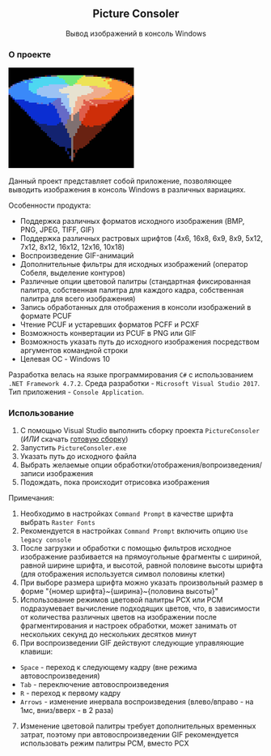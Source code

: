 <div id="top"></div>


<br />
<div align="center">
  <h2 align="center">Picture Consoler</h2>
  <p align="center">Вывод изображений в консоль Windows</p>
</div>


### О проекте

![product-screenshot](https://github.com/Melyohin-AA/PictureConsoler/raw/master/_ReadmeFiles/HSV_cone.png~PCX.png)

Данный проект представляет собой приложение, позволяющее выводить изображения в консоль Windows в различных вариациях.

Особенности продукта:
* Поддержка различных форматов исходного изображения (BMP, PNG, JPEG, TIFF, GIF)
* Поддержка различных растровых шрифтов (4x6, 16x8, 6x9, 8x9, 5x12, 7x12, 8x12, 16x12, 12x16, 10x18)
* Воспроизведение GIF-анимаций
* Дополнительные фильтры для исходных изображений (оператор Собеля, выделение контуров)
* Различные опции цветовой палитры (стандартная фиксированная палитра, собственная палитра для каждого кадра, собственная палитра для всего изображения)
* Запись обработанных для отображения в консоли изображений в формате PCUF
* Чтение PCUF и устаревших форматов PCFF и PCXF
* Возможность конвертации из PCUF в PNG или GIF
* Возможность указать путь до исходного изображения посредством аргументов командной строки
* Целевая ОС - Windows 10

Разработка велась на языке программирования `C#` с использованием `.NET Framework 4.7.2`. Среда разработки - `Microsoft Visual Studio 2017`. Тип приложения - `Console Application`.


### Использование

1. С помощью Visual Studio выполнить сборку проекта `PictureConsoler` (*ИЛИ* скачать [готовую сборку](https://drive.google.com/file/d/1kOY1syEP82-f2W1pyNbwSb1MWq62hlPd/view?usp=sharing))
2. Запустить `PictureConsoler.exe`
3. Указать путь до исходного файла
4. Выбрать желаемые опции обработки/отображения/вопроизведения/записи изображения
5. Подождать, пока происходит отрисовка изображения

Примечания:
1. Необходимо в настройках `Command Prompt` в качестве шрифта выбрать `Raster Fonts`
2. Рекомендуется в настройках `Command Prompt` включить опцию `Use legacy console`
3. После загрузки и обработки с помощью фильтров исходное изображение разбивается на прямоугольные фрагменты с шириной, равной ширине шрифта, и высотой, равной половине высоты шрифта (для отображения используется символ половины клетки)
4. При выборе размера шрифта можно указать произвольный размер в форме "{номер шрифта}~{ширина}~{половина высоты}"
5. Использование режимов цветовой палитры PCX или PCM подразумевает вычисление подходящих цветов, что, в зависимости от количества различных цветов на изображении после фрагментирования и настроек обработки, может занимать от нескольких секунд до нескольких десятков минут
6. При воспроизведении GIF действуют следующие управляющие клавиши:
  * `Space` - переход к следующему кадру (вне режима автовоспроизведения)
  * `Tab` - переключение автовоспроизведения
  * `R` - переход к первому кадру
  * `Arrows` - изменение инервала воспроизведения (влево/вправо - на 1мс, вниз/вверх - в 2 раза)
7. Изменение цветовой палитры требует дополнительных временных затрат, поэтому при автовоспроизведении GIF рекомендуется использовать режим палитры PCM, вместо PCX
